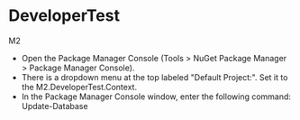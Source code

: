 # DeveloperTest
M2

- Open the Package Manager Console (Tools > NuGet Package Manager > Package Manager Console).
- There is a dropdown menu at the top labeled "Default Project:". Set it to the M2.DeveloperTest.Context.
- In the Package Manager Console window, enter the following command: Update-Database